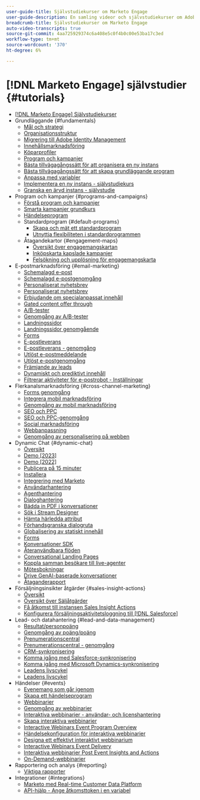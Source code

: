 ```yaml
---
user-guide-title: Självstudiekurser om Marketo Engage
user-guide-description: En samling videor och självstudiekurser om Adobe Marketo Engage.
breadcrumb-title: Självstudiekurser om Marketo Engage
auto-video-transcripts: true
source-git-commit: 4aa725929374c6a408e5c0f4b0c00e53ba17c3ed
workflow-type: tm+mt
source-wordcount: '370'
ht-degree: 6%

---
```



# [!DNL Marketo Engage] självstudier {#tutorials}

+ [[!DNL Marketo Engage] Självstudiekurser](/help/_marketo-main/overview.md)
+ Grundläggande {#fundamentals}
   + [Mål och strategi](/help/fundamentals/goals-and-strategy-learn.md)
   + [Organisationsstruktur](/help/fundamentals/organizational-structure-learn.md)
   + [Migrering till Adobe Identity Management](/help/fundamentals/migrating-to-adobe-identity-management.md)
   + [Innehållsmarknadsföring](/help/fundamentals/content-marketing-learn.md)
   + [Köparprofiler](/help/fundamentals/buyer-personas-learn.md)
   + [Program och kampanjer](/help/fundamentals/programs-and-campaigns.md)
   + [Bästa tillvägagångssätt för att organisera en ny instans](/help/fundamentals/best-practices-to-organize-a-new-instance.md)
   + [Bästa tillvägagångssätt för att skapa grundläggande program](/help/fundamentals/best-practices-for-creating-foundational-programs.md)
   + [Anpassa med variabler](/help/personalization/personalize-with-tokens.md)
   + [Implementera en ny instans - självstudiekurs](https://experienceleague.adobe.com/en/docs/experiences-by-you/implementing-new-instance/overview)
   + [Granska en ärvd instans - självstudie](https://experienceleague.adobe.com/docs/marketo-learn/auditing-an-inherited-instance/overview.html)
+ Program och kampanjer {#programs-and-campaigns}
   + [Förstå program och kampanjer](/help/programs/understanding-programs-and-campaigns.md)
   + [Smarta kampanjer grundkurs](/help/campaigns/smart-campaigns-101.md)
   + [Händelseprogram](/help/programs/event-programs.md)
   + Standardprogram {#default-programs}
      + [Skapa och mät ett standardprogram](/help/programs/create-and-measure-default-programs.md)
      + [Utnyttja flexibiliteten i standardprogrammen](/help/programs/leverage-the-flexibility-of-default-programs.md)
   + Åtagandekartor {#engagement-maps}
      + [Översikt över engagemangskartan](/help/engagement-maps/engagement-map-overview.md)
      + [Inköpskarta kapslade kampanjer](/help/engagement-maps/engagement-map-nested-campaign.md)
      + [Felsökning och upplösning för engagemangskarta](/help/engagement-maps/engagement-map-error-detection-and-resolution.md)
+ E-postmarknadsföring {#email-marketing}
   + [Schemalagd e-post](/help/email-marketing/scheduled-email-learn.md)
   + [Schemalagd e-postgenomgång](/help/email-marketing/scheduled-email-watch.md)
   + [Personaliserat nyhetsbrev](/help/email-marketing/personalized-newsletter-learn.md)
   + [Personaliserat nyhetsbrev](/help/email-marketing/personalized-newsletter-watch.md)
   + [Erbjudande om specialanpassat innehåll](/help/email-marketing/gated-content-offer-learn.md)
   + [Gated content offer through](/help/email-marketing/gated-content-offer-watch.md)
   + [A/B-tester](/help/email-marketing/ab-testing-learn.md)
   + [Genomgång av A/B-tester](/help/email-marketing/ab-testing-watch.md)
   + [Landningssidor](/help/email-marketing/landing-pages-learn.md)
   + [Landningssidor genomgående](/help/email-marketing/landing-pages-watch.md)
   + [Forms](/help/email-marketing/forms-learn.md)
   + [E-postleverans](/help/email-marketing/email-deliverability-learn.md)
   + [E-postleverans - genomgång](/help/email-marketing/email-deliverability-watch.md)
   + [Utlöst e-postmeddelande](/help/email-marketing/triggered-email-learn.md)
   + [Utlöst e-postgenomgång](/help/email-marketing/triggered-email-watch.md)
   + [Främjande av leads](/help/email-marketing/lead-nuturing-learn.md)
   + [Dynamiskt och prediktivt innehåll](/help/email-marketing/dynamic-and-predictive-content-learn.md)
   + [Filtrerar aktiviteter för e-postrobot - Inställningar](/help/filtering-email-bot-activities/setup.md)
+ Flerkanalsmarknadsföring {#cross-channel-marketing}
   + [Forms genomgång](/help/email-marketing/forms-watch.md)
   + [Integrera mobil marknadsföring](/help/cross-channel-marketing/mobile-marketing-learn.md)
   + [Genomgång av mobil marknadsföring](/help/cross-channel-marketing/mobile-marketing-watch.md)
   + [SEO och PPC](/help/cross-channel-marketing/seo-and-ppc-learn.md)
   + [SEO och PPC-genomgång](/help/cross-channel-marketing/seo-and-ppc-watch.md)
   + [Social marknadsföring](/help/cross-channel-marketing/social-marketing-learn.md)
   + [Webbanpassning](/help/cross-channel-marketing/web-personalization-learn.md)
   + [Genomgång av personalisering på webben](/help/cross-channel-marketing/web-personalization-watch.md)
+ Dynamic Chat {#dynamic-chat}
   + [Översikt](/help/dynamic-chat/dynamic-chat-overview.md)
   + [Demo [2023]](/help/dynamic-chat/product-tour.md)
   + [Demo [2022]](/help/dynamic-chat/product-tour-2022.md)
   + [Publicera på 15 minuter](/help/dynamic-chat/go-live-in-15-minutes.md)
   + [Installera](/help/dynamic-chat/setup.md)
   + [Integrering med Marketo](/help/dynamic-chat/marketo-integration.md)
   + [Användarhantering](/help/dynamic-chat/user-management.md)
   + [Agenthantering](/help/dynamic-chat/agent-management.md)
   + [Dialoghantering](/help/dynamic-chat/dialogue-management.md)
   + [Bädda in PDF i konversationer](/help/dynamic-chat/document-cloud-integration.md)
   + [Sök i Stream Designer](/help/dynamic-chat/search-in-stream-designer.md)
   + [Hämta härledda attribut](/help/dynamic-chat/capture-inferred-attributes.md)
   + [Förhandsgranska dialogruta](/help/dynamic-chat/dialogue-preview.md)
   + [Globalisering av statiskt innehåll](/help/dynamic-chat/globalization-of-static-content.md)
   + [Forms](/help/dynamic-chat/conversational-forms.md)
   + [Konversationer SDK](/help/dynamic-chat/conversations-sdk.md)
   + [Återanvändbara flöden](/help/dynamic-chat/reusable-flows.md)
   + [Conversational Landing Pages](/help/dynamic-chat/conversational-landing-pages.md)
   + [Koppla samman besökare till live-agenter](/help/dynamic-chat/connect-visitors-to-live-agents.md)
   + [Mötesbokningar](/help/dynamic-chat/meeting-booking.md)
   + [Drive GenAI-baserade konversationer](/help/dynamic-chat/gen-ai-features.md)
   + [Åtaganderapport](/help/dynamic-chat/engagement-report.md)
+ Försäljningsinsikter åtgärder {#sales-insight-actions}
   + [Översikt](/help/sales-insight-actions/overview.md)
   + [Översikt över Säljåtgärder](/help/sales-insight-actions/sales-insight-actions-overview.md)
   + [Få åtkomst till instansen Sales Insight Actions](/help/sales-insight-actions/accessing-your-sales-insight-actions-instance.md)
   + [Konfigurera försäljningsaktivitetsloggning till  [!DNL Salesforce]](/help/sales-insight-actions/configure-sales-activity-logging-to-salesforce.md)
+ Lead- och datahantering {#lead-and-data-management}
   + [Resultat/personpoäng](/help/lead-and-data-management/lead-scoring-learn.md)
   + [Genomgång av poäng/poäng](/help/lead-and-data-management/lead-scoring-watch.md)
   + [Prenumerationscentral](/help/lead-and-data-management/subscription-center-learn.md)
   + [Prenumerationscentral - genomgång](/help/lead-and-data-management/subscription-center-watch.md)
   + [CRM-synkronisering](/help/lead-and-data-management/crm-sync-learn.md)
   + [Komma igång med Salesforce-synkronisering](/help/integrations/salesforce-sync-setup.md)
   + [Komma igång med Microsoft Dynamics-synkronisering](/help/integrations/microsoft-dynamics-sync-setup.md)
   + [Leadens livscykel](/help/lead-and-data-management/lead-lifecycle-learn.md)
   + [Leadens livscykel](/help/lead-and-data-management/lead-lifecycle-watch.md)
+ Händelser {#events}
   + [Evenemang som går igenom](/help/events/events-watch.md)
   + [Skapa ett händelseprogram](/help/events/events-learn.md)
   + [Webbinarier](/help/events/webinar-learn.md)
   + [Genomgång av webbinarier](/help/events/webinar-watch.md)
   + [Interaktiva webbinarier - användar- och licenshantering](/help/events/interactive-webinars-user-and-license-management.md)
   + [Skapa interaktiva webbinarier](/help/events/interactive-webinars-event-program-creation.md)
   + [Interactive Webinars Event Program Overview](/help/events/interactive-webinars-event-program-overview.md)
   + [Händelsekonfiguration för interaktiva webbinarier](/help/events/interactive-webinars-event-configuration.md)
   + [Designa ett effektivt interaktivt webbinarium](/help/events/design-an-effective-interactive-webinar.md)
   + [Interactive Webinars Event Delivery](/help/events/interactive-webinars-event-delivery.md)
   + [Interaktiva webbinarier Post Event Insights and Actions](/help/events/interactive-webinars-post-event-insights-and-actions.md)
   + [On-Demand-webbinarier](/help/events/on-demand-webinars.md)
+ Rapportering och analys {#reporting}
   + [Viktiga rapporter](/help/reporting/key-reports.md)
+ Integrationer {#integrations}
   + [Marketo med Real-time Customer Data Platform](https://experienceleague.adobe.com/docs/platform-learn/tutorials/sources/ingest-data-from-marketo.html)
   + [API-hjälp - Ange åtkomsttoken i en variabel](/help/integrations/api-set-access-token-variable.md)
